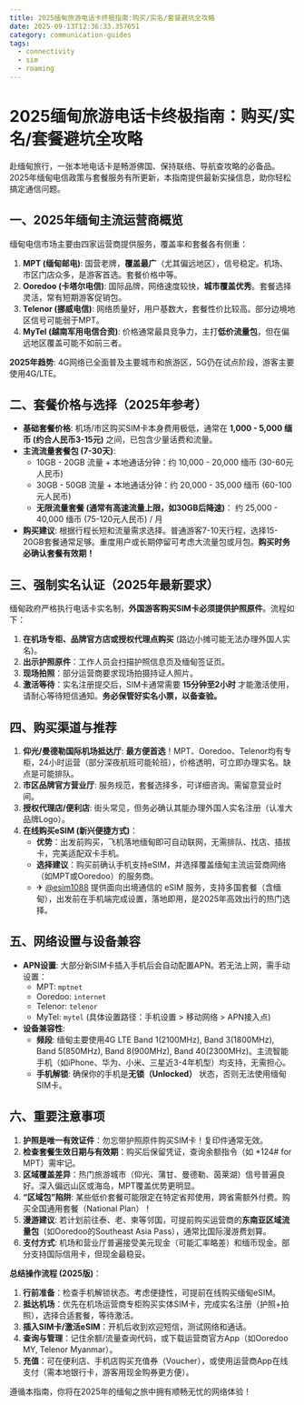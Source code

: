 ```yaml
---
title: 2025缅甸旅游电话卡终极指南:购买/实名/套餐避坑全攻略
date: 2025-09-13T12:36:33.357651
category: communication-guides
tags:
  - connectivity
  - sim
  - roaming
---
```


# 2025缅甸旅游电话卡终极指南：购买/实名/套餐避坑全攻略

赴缅甸旅行，一张本地电话卡是畅游佛国、保持联络、导航查攻略的必备品。2025年缅甸电信政策与套餐服务有所更新，本指南提供最新实操信息，助你轻松搞定通信问题。

## 一、2025年缅甸主流运营商概览
缅甸电信市场主要由四家运营商提供服务，覆盖率和套餐各有侧重：
1.  **MPT (缅甸邮电)**: 国营老牌，**覆盖最广**（尤其偏远地区），信号稳定。机场、市区门店众多，是游客首选。套餐价格中等。
2.  **Ooredoo (卡塔尔电信)**: 国际品牌，网络速度较快，**城市覆盖优秀**。套餐选择灵活，常有短期游客促销包。
3.  **Telenor (挪威电信)**: 网络质量好，用户基数大，套餐性价比较高。部分边境地区信号可能弱于MPT。
4.  **MyTel (越南军用电信合资)**: 价格通常最具竞争力，主打**低价流量包**，但在偏远地区覆盖可能不如前三者。

**2025年趋势**: 4G网络已全面普及主要城市和旅游区，5G仍在试点阶段，游客主要使用4G/LTE。

## 二、套餐价格与选择（2025年参考）
*   **基础套餐价格**: 机场/市区购买SIM卡本身费用极低，通常在 **1,000 - 5,000 缅币 (约合人民币3-15元)** 之间，已包含少量话费和流量。
*   **主流流量套餐包 (7-30天)**:
    *   10GB - 20GB 流量 + 本地通话分钟：约 10,000 - 20,000 缅币 (30-60元人民币)
    *   30GB - 50GB 流量 + 本地通话分钟：约 20,000 - 35,000 缅币 (60-100元人民币)
    *   **无限流量套餐 (通常有高速流量上限，如30GB后降速)**： 约 25,000 - 40,000 缅币 (75-120元人民币) / 月
*   **购买建议**: 根据行程长短和流量需求选择。普通游客7-10天行程，选择15-20GB套餐通常足够。重度用户或长期停留可考虑大流量包或月包。**购买时务必确认套餐有效期！**

## 三、强制实名认证（2025年最新要求）
缅甸政府严格执行电话卡实名制，**外国游客购买SIM卡必须提供护照原件**。流程如下：
1.  **在机场专柜、品牌官方店或授权代理点购买** (路边小摊可能无法办理外国人实名)。
2.  **出示护照原件**：工作人员会扫描护照信息页及缅甸签证页。
3.  **现场拍照**：部分运营商要求现场拍摄持证人照片。
4.  **激活等待**：实名注册提交后，SIM卡通常需要 **15分钟至2小时** 才能激活使用，请耐心等待短信通知。**务必保管好实名小票，以备查验。**

## 四、购买渠道与推荐
1.  **仰光/曼德勒国际机场抵达厅**: **最方便首选**！MPT、Ooredoo、Telenor均有专柜，24小时运营（部分深夜航班可能轮班），价格透明，可立即办理实名。缺点是可能排队。
2.  **市区品牌官方营业厅**: 服务规范，套餐选择多，可详细咨询。需留意营业时间。
3.  **授权代理店/便利店**: 街头常见，但务必确认其能办理外国人实名注册（认准大品牌Logo）。
4.  **在线购买eSIM (新兴便捷方式)**：
    *   **优势**：出发前购买，飞机落地缅甸即可自动联网，无需排队、找店、插拔卡，完美适配双卡手机。
    *   **选择建议**：购买前确认手机支持eSIM，并选择覆盖缅甸主流运营商网络（如MPT或Ooredoo）的服务商。
    *   ✈ [@esim1088](https://t.me/s/esim1088) 提供面向出境通信的 eSIM 服务，支持多国套餐（含缅甸），出发前在手机端完成设置，落地即用，是2025年高效出行的热门选择。

## 五、网络设置与设备兼容
*   **APN设置**: 大部分新SIM卡插入手机后会自动配置APN。若无法上网，需手动设置：
    *   MPT: `mptnet`
    *   Ooredoo: `internet`
    *   Telenor: `telenor`
    *   MyTel: `mytel`
    (具体设置路径：手机设置 > 移动网络 > APN接入点)
*   **设备兼容性**:
    *   **频段**: 缅甸主要使用4G LTE Band 1(2100MHz), Band 3(1800MHz), Band 5(850MHz), Band 8(900MHz), Band 40(2300MHz)。主流智能手机（如iPhone、华为、小米、三星近3-4年机型）均支持，无需担心。
    *   **手机解锁**: 确保你的手机是**无锁（Unlocked）** 状态，否则无法使用缅甸SIM卡。

## 六、重要注意事项
1.  **护照是唯一有效证件**：勿忘带护照原件购买SIM卡！复印件通常无效。
2.  **检查套餐生效日期与有效期**：购买后保留凭证，查询余额指令（如 *124# for MPT）需牢记。
3.  **区域覆盖差异**：热门旅游城市（仰光、蒲甘、曼德勒、茵莱湖）信号普遍良好。深入偏远山区或海岛，MPT覆盖优势更明显。
4.  **“区域包”陷阱**: 某些低价套餐可能限定在特定省邦使用，跨省需额外付费。购买全国通用套餐（National Plan）！
5.  **漫游建议**: 若计划前往泰、老、柬等邻国，可提前购买运营商的**东南亚区域流量包**（如Ooredoo的Southeast Asia Pass），通常比国际漫游费划算。
6.  **支付方式**: 机场和营业厅普遍接受美元现金（可能汇率略差）和缅币现金。部分支持国际信用卡，但现金最稳妥。

**总结操作流程 (2025版)**：
1.  **行前准备**：检查手机解锁状态。考虑便捷性，可提前在线购买缅甸eSIM。
2.  **抵达机场**：优先在机场运营商专柜购买实体SIM卡，完成实名注册（护照+拍照），选择合适套餐，等待激活。
3.  **插入SIM卡/激活eSIM**：开机后收到欢迎短信，测试网络和通话。
4.  **查询与管理**：记住余额/流量查询代码，或下载运营商官方App（如Ooredoo MY, Telenor Myanmar）。
5.  **充值**：可在便利店、手机店购买充值券（Voucher），或使用运营商App在线支付（需本地银行卡，游客用现金购券更方便）。

遵循本指南，你将在2025年的缅甸之旅中拥有顺畅无忧的网络体验！